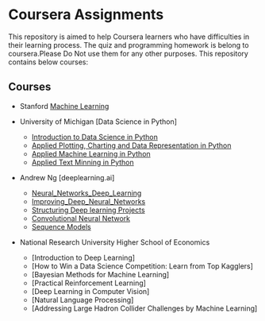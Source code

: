 
# Coursera Assignments

This repository is aimed to help Coursera learners who have difficulties in their learning process. The quiz and programming homework is belong to coursera.Please Do Not use them for any other purposes. This repository contains below courses:


## Courses

- Stanford [Machine Learning](https://github.com/gupta24789/Data_Science_Projects/tree/master/coursera/Machine_Learning_in_matlab)

- University of Michigan [Data Science in Python]
  - [Introduction to Data Science in Python](https://github.com/gupta24789/Data_Science_Projects/tree/master/coursera/Course-1_intro_to_data%20science_in_python)
  - [Applied Plotting, Charting and Data Representation in Python](https://github.com/gupta24789/Data_Science_Projects/tree/master/coursera/Course-2_Applied_Plotting_Charting_And_Data_Representation_in_Python)
  - [Applied Machine Learning in Python](https://github.com/gupta24789/Data_Science_Projects/tree/master/coursera/Course-3_Fundamentals_of_Machine_Learning_in_Python)
  - [Applied Text Minning in Python](https://github.com/gupta24789/Data_Science_Projects/tree/master/coursera/Course-4_Applied_Text_Mining_in_%20Python)
  
- Andrew Ng [deeplearning.ai]
  - [Neural_Networks_Deep_Learning](https://github.com/gupta24789/Data_Science_Projects/tree/master/coursera/Course-1_Neural_Networks_Deep_Learning(dl.ai))
  - [Improving_Deep_Neural_Networks](https://github.com/gupta24789/Data_Science_Projects/tree/master/coursera/Course-2_Improving_Deep_Neural_Networks(dl.ai))
  - [Structuring Deep learning Projects](https://github.com/gupta24789/Data_Science_Projects/tree/master/coursera/Course-3_Structuring_Machine_Learning_Projects(dl.ai))
  - [Convolutional Neural Network](https://github.com/gupta24789/Data_Science_Projects/tree/master/coursera/Course-4_Convolutional_Neural_Network(dl.ai))
  - [Sequence Models](https://github.com/gupta24789/Data_Science_Projects/tree/master/coursera/Course-5_Sequence_Models(deeplearning.ai))
  
- National Research University Higher School of Economics
  - [Introduction to Deep Learning]
  - [How to Win a Data Science Competition: Learn from Top Kagglers]
  - [Bayesian Methods for Machine Learning]
  - [Practical Reinforcement Learning]
  - [Deep Learning in Computer Vision]
  - [Natural Language Processing]
  - [Addressing Large Hadron Collider Challenges by Machine Learning]
